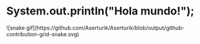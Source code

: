 
<h1 aling="center"> System.out.println("Hola mundo!"); 
</h1>
![snake gif](https://github.com/Aserturik/Aserturik/blob/output/github-contribution-grid-snake.svg)
<!--
**Aserturik/Aserturik** is a ✨ _special_ ✨ repository because its `README.md` (this file) appears on your GitHub profile.

Here are some ideas to get you started:

- 🔭 I’m currently working on ...
- 🌱 I’m currently learning ...
- 👯 I’m looking to collaborate on ...
- 🤔 I’m looking for help with ...
- 💬 Ask me about ...
- 📫 How to reach me: ...
- 😄 Pronouns: ...
- ⚡ Fun fact: ...
-->
